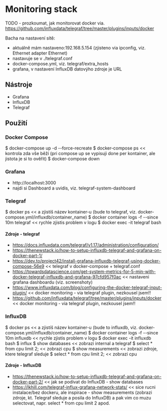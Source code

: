 # Monitoring stack
TODO - prozkoumat, jak monitorovat docker via. https://github.com/influxdata/telegraf/tree/master/plugins/inputs/docker

Bacha na nastavení sítě:
* aktuálně mám nastaveno:192.168.5.154 (zjisteno via ipconfig, viz. Ethernet adapter Ethernet) 
* nastavuje se v ./telegraf.conf
* docker-compose.yml, viz. telegraf/extra_hosts
* grafana, v nastavení InfluxDB datovýho zdroje je URL

## Nástroje
* Grafana
* InfluxDB
* Telegraf

## Použití

### Docker Compose
$ docker-compose up -d --force-recreate
$ docker-compose ps << kontrola zda vše běží (pri compose up se vypisuji done per kontainer, ale jistota je si to ověřit)
$ docker-compose down

### Grafana
* http://localhost:3000
* najdi si Dashboard a uvidis, viz. telegraf-system-dashboard

### Telegraf
$ docker ps << a zjistíš název kontainer-u (bude to telegraf, viz. docker-compose.yml/influxdb/container_name)
$ docker container logs -f --since 10m telegraf << rychle zjistis problem v logu 
$ docker exec -it telegraf bash

#### Zdroje - telegraf
  -  https://docs.influxdata.com/telegraf/v1.17/administration/configuration/
  -  https://thenewstack.io/how-to-setup-influxdb-telegraf-and-grafana-on-docker-part-1/
  -  https://dev.to/project42/install-grafana-influxdb-telegraf-using-docker-compose-56e9 << telegraf v docker-compose + telegraf.conf
  -  https://towardsdatascience.com/get-system-metrics-for-5-min-with-docker-telegraf-influxdb-and-grafana-97cfd957f0ac << nastaveni grafana dashboardu (viz. screenshoty)
  -  https://www.influxdata.com/blog/configuring-the-docker-telegraf-input-plugin/ << docker monitoring - via telegraf plugin, nezkousel jsem!!
  -  https://github.com/influxdata/telegraf/tree/master/plugins/inputs/docker << docker monitoring - via telegraf plugin, nezkousel jsem!!

### InfluxDB
$ docker ps << a zjistíš název kontainer-u (bude to influxdb, viz. docker-compose.yml/influxdb/container_name)
$ docker container logs -f --since 10m influxdb << rychle zjistis problem v logu 
$ docker exec -it influxdb bash
$ influx
$ show databases << zobrazi internal a telegraf
$ select * from cpu limit 2; << zobrazi cpu
$ show measurements << zobrazi zdroje, ktere telegraf sleduje
$ select * from cpu limit 2; << zobrazi cpu

#### Zdroje - InfluxDB
  -  https://thenewstack.io/how-to-setup-influxdb-telegraf-and-grafana-on-docker-part-2/ << jak se podivat do InfluxDB - show databases
  -  https://lkhill.com/telegraf-influx-grafana-network-stats/ << sice rucni instalace/bez dockeru, ale inspirace - show measurements (zobrazi zdroje, kt. Telegraf sleduje a posila do InfluxDB) a pak vim co muzu selectovat, napr. select * from cpu limit 2 apod.